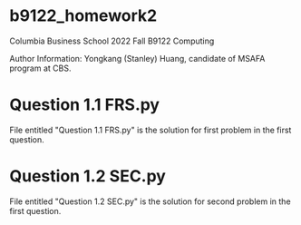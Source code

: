 # b9122_homework2
Columbia Business School 2022 Fall B9122 Computing

Author Information: Yongkang (Stanley) Huang, candidate of MSAFA program at CBS.

# Question 1.1 FRS.py
File entitled "Question 1.1 FRS.py" is the solution for first problem in the first question.

# Question 1.2 SEC.py
File entitled "Question 1.2 SEC.py" is the solution for second problem in the first question.
